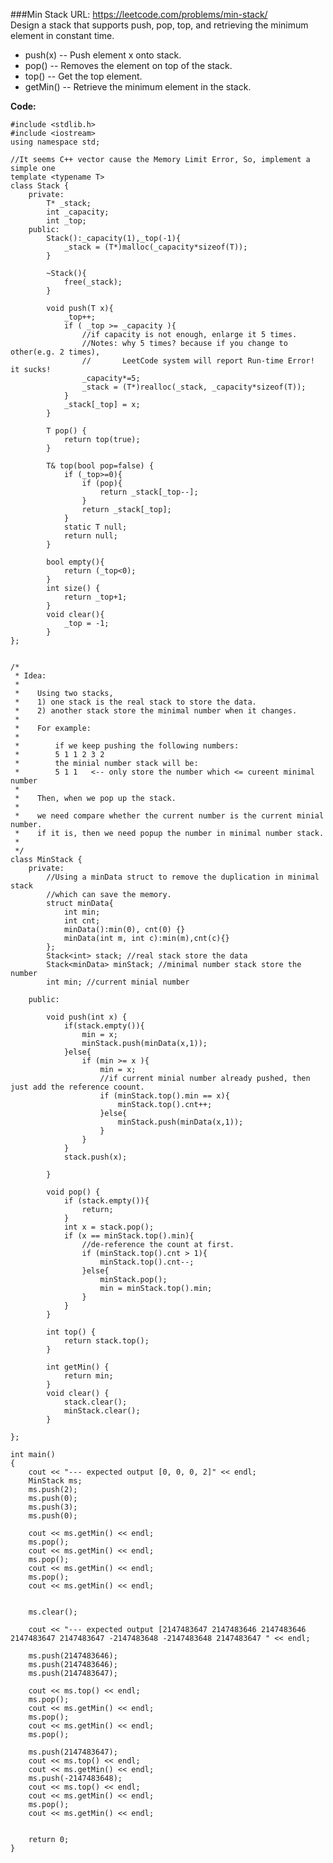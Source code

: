 ###Min Stack
URL: https://leetcode.com/problems/min-stack/</br>
Design a stack that supports push, pop, top, and retrieving the minimum element in constant time.

- push(x) -- Push element x onto stack.
- pop() -- Removes the element on top of the stack.
- top() -- Get the top element.
- getMin() -- Retrieve the minimum element in the stack.

__Code:__

	#include <stdlib.h>
	#include <iostream>
	using namespace std;

	//It seems C++ vector cause the Memory Limit Error, So, implement a simple one
	template <typename T>
	class Stack {
	    private:
	        T* _stack;
	        int _capacity;
	        int _top;
	    public:
	        Stack():_capacity(1),_top(-1){
	            _stack = (T*)malloc(_capacity*sizeof(T));
	        }

	        ~Stack(){
	            free(_stack);
	        }

	        void push(T x){
	            _top++;
	            if ( _top >= _capacity ){
	                //if capacity is not enough, enlarge it 5 times.
	                //Notes: why 5 times? because if you change to other(e.g. 2 times), 
	                //       LeetCode system will report Run-time Error! it sucks!
	                _capacity*=5;
	                _stack = (T*)realloc(_stack, _capacity*sizeof(T));
	            }
	            _stack[_top] = x;
	        }

	        T pop() {
	            return top(true);
	        }

	        T& top(bool pop=false) {
	            if (_top>=0){
	                if (pop){
	                    return _stack[_top--];
	                }
	                return _stack[_top];
	            }
	            static T null;
	            return null;
	        }

	        bool empty(){
	            return (_top<0);
	        }
	        int size() {
	            return _top+1;
	        }
	        void clear(){
	            _top = -1;
	        }
	};


	/*
	 * Idea: 
	 *
	 *    Using two stacks, 
	 *    1) one stack is the real stack to store the data.
	 *    2) another stack store the minimal number when it changes.
	 *
	 *    For example:
	 *
	 *        if we keep pushing the following numbers:
	 *        5 1 1 2 3 2 
	 *        the minial number stack will be: 
	 *        5 1 1   <-- only store the number which <= cureent minimal number
	 *   
	 *    Then, when we pop up the stack.
	 *
	 *    we need compare whether the current number is the current minial number.
	 *    if it is, then we need popup the number in minimal number stack.
	 *        
	 */
	class MinStack {
	    private:
	        //Using a minData struct to remove the duplication in minimal stack
	        //which can save the memory.
	        struct minData{
	            int min;
	            int cnt;
	            minData():min(0), cnt(0) {}
	            minData(int m, int c):min(m),cnt(c){}
	        };
	        Stack<int> stack; //real stack store the data
	        Stack<minData> minStack; //minimal number stack store the number 
	        int min; //current minial number

	    public:

	        void push(int x) {
	            if(stack.empty()){
	                min = x;
	                minStack.push(minData(x,1));
	            }else{
	                if (min >= x ){
	                    min = x;
	                    //if current minial number already pushed, then just add the reference coount.
	                    if (minStack.top().min == x){
	                        minStack.top().cnt++;
	                    }else{
	                        minStack.push(minData(x,1));
	                    }
	                }
	            }
	            stack.push(x);

	        }

	        void pop() {
	            if (stack.empty()){
	                return;
	            }
	            int x = stack.pop();
	            if (x == minStack.top().min){
	                //de-reference the count at first.
	                if (minStack.top().cnt > 1){
	                    minStack.top().cnt--;
	                }else{
	                    minStack.pop();
	                    min = minStack.top().min;
	                }
	            }
	        }

	        int top() {
	            return stack.top();
	        }

	        int getMin() {
	            return min;
	        }
	        void clear() {
	            stack.clear();
	            minStack.clear();
	        }

	};

	int main()
	{
	    cout << "--- expected output [0, 0, 0, 2]" << endl;
	    MinStack ms;
	    ms.push(2);
	    ms.push(0);
	    ms.push(3);
	    ms.push(0);

	    cout << ms.getMin() << endl;
	    ms.pop();
	    cout << ms.getMin() << endl;
	    ms.pop();
	    cout << ms.getMin() << endl;
	    ms.pop();
	    cout << ms.getMin() << endl;


	    ms.clear();

	    cout << "--- expected output [2147483647 2147483646 2147483646 2147483647 2147483647 -2147483648 -2147483648 2147483647 " << endl;

	    ms.push(2147483646);
	    ms.push(2147483646);
	    ms.push(2147483647);

	    cout << ms.top() << endl;
	    ms.pop();
	    cout << ms.getMin() << endl;
	    ms.pop();
	    cout << ms.getMin() << endl;
	    ms.pop();

	    ms.push(2147483647);
	    cout << ms.top() << endl;
	    cout << ms.getMin() << endl;
	    ms.push(-2147483648);
	    cout << ms.top() << endl;
	    cout << ms.getMin() << endl;
	    ms.pop();
	    cout << ms.getMin() << endl;


	    return 0;
	}